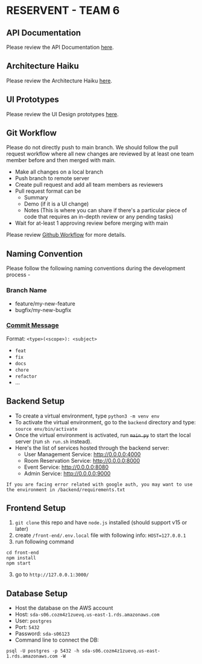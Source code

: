 # RESERVENT - TEAM 6

## API Documentation

Please review the API Documentation [here](https://hackmd.io/@saksham-bhalla/S1pKJxBxn/edit).

## Architecture Haiku

Please review the Architecture Haiku [here](https://docs.google.com/document/d/1wtcVfIZTQdThSHfUntw8accwkPUaRFBS/edit?usp=sharing&ouid=116506808424154350020&rtpof=true&sd=true).

## UI Prototypes 

Please review the UI Design prototypes [here](https://www.figma.com/file/AhcHxAZcDttB2oJM5bDnmj/Untitled?node-id=0%3A1&t=zSJevP3CWC03RgGh-1).

## Git Workflow

Please do not directly push to main branch. We should follow the pull request workflow where all new changes are reviewed by at least one team member before and then merged with main. 
  - Make all changes on a local branch
  - Push branch to remote server
  - Create pull request and add all team members as reviewers
  - Pull request format can be 
    - Summary
    - Demo (if it is a UI change)
    - Notes (This is where you can share if there's a particular piece of code that requires an in-depth review or any pending tasks)
  - Wait for at-least 1 approving review before merging with main
  
Please review [Github Workflow](https://docs.github.com/en/get-started/quickstart/github-flow) for more details.
  
## Naming Convention

 Please follow the following naming conventions during the development process - 
 
### Branch Name
 
 - feature/my-new-feature  
 - bugfix/my-new-bugfix
 
### [Commit Message](https://gist.github.com/joshbuchea/6f47e86d2510bce28f8e7f42ae84c716)

Format: `<type>(<scope>): <subject>`

- `feat`
- `fix`
- `docs`
- `chore`
- `refactor`
- ...
 
## Backend Setup

- To create a virtual environment, type `python3 -m venv env`
- To activate the virtual environment, go to the `backend` directory and type: `source env/bin/activate`
- Once the virtual environment is activated, run <s>`main.py`</s> to start the local server (run `sh run.sh` instead).
- Here's the list of services hosted through the backend server:
  - User Management Service: http://0.0.0.0:4000
  - Room Reservation Service: http://0.0.0.0:8000
  - Event Service: http://0.0.0.0:8080
  - Admin Service: http://0.0.0.0:9000

```
If you are facing error related with google auth, you may want to use the environment in /backend/requirements.txt
```

## Frontend Setup

1. `git clone` this repo and have `node.js` installed (should support v15 or later)
2. create `/front-end/.env.local` file with following info: `HOST=127.0.0.1`
3. run following command

```
cd front-end
npm install
npm start
```

3. go to `http://127.0.0.1:3000/`

## Database Setup

- Host the database on the AWS account
- Host: `sda-s06.cozm4z1zuevq.us-east-1.rds.amazonaws.com`
- User: `postgres`
- Port: `5432`
- Password: `sda-s06123`
- Command line to connect the DB: 
```
psql -U postgres -p 5432 -h sda-s06.cozm4z1zuevq.us-east-1.rds.amazonaws.com -W
```
